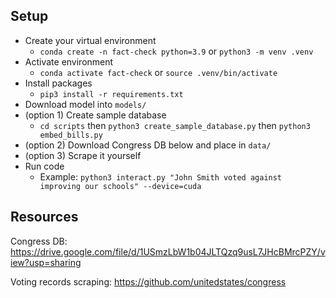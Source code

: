 ## Setup

* Create your virtual environment
    - `conda create -n fact-check python=3.9` or `python3 -m venv .venv`
* Activate environment
    - `conda activate fact-check` or `source .venv/bin/activate`
* Install packages
    - `pip3 install -r requirements.txt`
* Download model into `models/`
* (option 1) Create sample database
    - `cd scripts` then `python3 create_sample_database.py` then `python3 embed_bills.py`
* (option 2) Download Congress DB below and place in `data/`
* (option 3) Scrape it yourself
* Run code
    - Example: `python3 interact.py "John Smith voted against improving our schools" --device=cuda`


## Resources

Congress DB: https://drive.google.com/file/d/1USmzLbW1b04JLTQzq9usL7JHcBMrcPZY/view?usp=sharing

Voting records scraping: https://github.com/unitedstates/congress 
